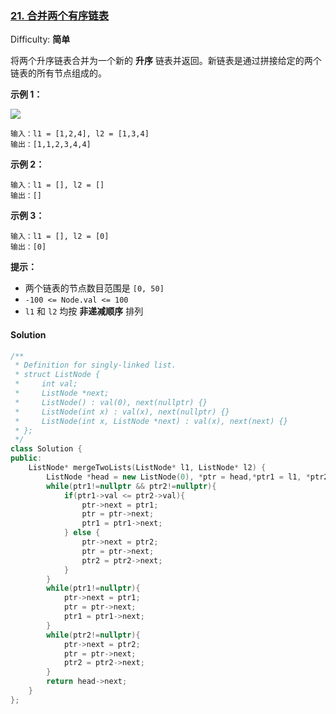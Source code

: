 ### [21\. 合并两个有序链表](https://leetcode-cn.com/problems/merge-two-sorted-lists/)

Difficulty: **简单**


将两个升序链表合并为一个新的 **升序** 链表并返回。新链表是通过拼接给定的两个链表的所有节点组成的。 

**示例 1：**

![](https://assets.leetcode.com/uploads/2020/10/03/merge_ex1.jpg)

```
输入：l1 = [1,2,4], l2 = [1,3,4]
输出：[1,1,2,3,4,4]
```

**示例 2：**

```
输入：l1 = [], l2 = []
输出：[]
```

**示例 3：**

```
输入：l1 = [], l2 = [0]
输出：[0]
```

**提示：**

*   两个链表的节点数目范围是 `[0, 50]`
*   `-100 <= Node.val <= 100`
*   `l1` 和 `l2` 均按 **非递减顺序** 排列


#### Solution



```cpp
​/**
 * Definition for singly-linked list.
 * struct ListNode {
 *     int val;
 *     ListNode *next;
 *     ListNode() : val(0), next(nullptr) {}
 *     ListNode(int x) : val(x), next(nullptr) {}
 *     ListNode(int x, ListNode *next) : val(x), next(next) {}
 * };
 */
class Solution {
public:
    ListNode* mergeTwoLists(ListNode* l1, ListNode* l2) {
        ListNode *head = new ListNode(0), *ptr = head,*ptr1 = l1, *ptr2 = l2;
        while(ptr1!=nullptr && ptr2!=nullptr){
            if(ptr1->val <= ptr2->val){
                ptr->next = ptr1;
                ptr = ptr->next;
                ptr1 = ptr1->next;
            } else {
                ptr->next = ptr2;
                ptr = ptr->next;
                ptr2 = ptr2->next;
            }
        }
        while(ptr1!=nullptr){
            ptr->next = ptr1;
            ptr = ptr->next;
            ptr1 = ptr1->next;
        }
        while(ptr2!=nullptr){
            ptr->next = ptr2;
            ptr = ptr->next;
            ptr2 = ptr2->next;
        }
        return head->next;
    }
};
```